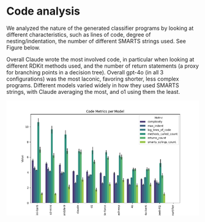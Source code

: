 # Code analysis

We analyzed the nature of the generated classifier programs by looking
at different characteristics, such as lines of code, degree of
nesting/indentation, the number of different SMARTS strings used. See
Figure below.

Overall Claude wrote the most involved code, in particular when looking at different RDKit methods used, and the number of return statements (a proxy for branching points in a decision tree). Overall gpt-4o (in all 3 configurations) was the most laconic, favoring shorter, less complex programs. Different models varied widely in how they used SMARTS strings, with Claude averaging the most, and o1 using them the least. 


![img](comparison/complexity_comparison.png)
